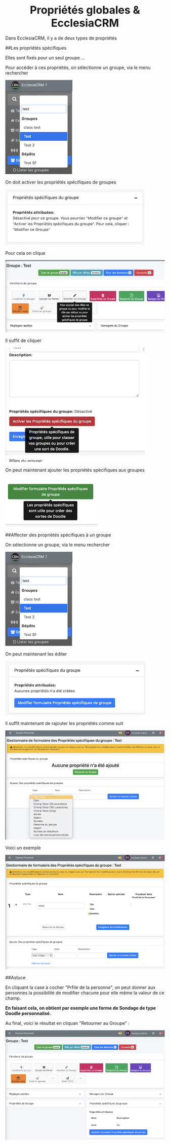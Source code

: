 # <center><big>Propriétés globales & Ecclesia**CRM** </big></center>

Dans EcclesiaCRM, il y a de deux types de propriétés

##Les propriétés spécifiques

Elles sont fixés pour un seul groupe ...

Pour accéder à ces propriétés, on sélectionne un groupe, via le menu rechercher

![Screenshot](../../../../img/group/admin/searchGroup.png)

On doit activer les propriétés spécifiques de groupes

![Screenshot](../../../../img/group/admin/specificPropsSettings1.png)

Pour cela on clique

![Screenshot](../../../../img/group/admin/specificPropsSettings2.png)

Il suffit de cliquer

![Screenshot](../../../../img/group/admin/specificPropsSettings3.png)

On peut maintenant ajouter les propriétés spécifiques aux groupes

![Screenshot](../../../../img/group/admin/specificPropsSettings4.png)

##Affecter des propriétés spécifiques à un groupe

On sélectionne un groupe, via le menu rechercher

![Screenshot](../../../../img/group/admin/searchGroup.png)

On peut maintenant les éditer

![Screenshot](../../../../img/group/admin/specificPropsSettings6.png)

Il suffit maintenant de rajouter les propriétés comme suit

![Screenshot](../../../../img/group/admin/specificPropsSettings5.png)

Voici un exemple

![Screenshot](../../../../img/group/admin/specificPropsSettings7.png)

##Astuce

En cliquant la case à cocher "Prfile de la personne", on peut donner aux personnes la possibilité de modifier chacune pour elle même la valeur de ce champ.

**En faisant cela, on obtient par exemple une forme de Sondage de type Doodle personnalisé.**


Au final, voici le résultat en cliquan "Retourner au Groupe" :

![Screenshot](../../../../img/group/admin/specificPropsSettings8.png)
